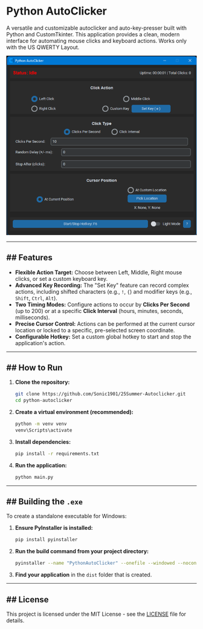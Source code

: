 # Python AutoClicker

A versatile and customizable autoclicker and auto-key-presser built with Python and CustomTkinter. This application provides a clean, modern interface for automating mouse clicks and keyboard actions. Works only with the US QWERTY Layout.

![AutoClicker Screenshot](AutoClickerScreenshot.png)

---
## ## Features
- **Flexible Action Target:** Choose between Left, Middle, Right mouse clicks, or set a custom keyboard key.
- **Advanced Key Recording:** The "Set Key" feature can record complex actions, including shifted characters (e.g., `!`, `{`) and modifier keys (e.g., `Shift`, `Ctrl`, `Alt`).
- **Two Timing Modes:** Configure actions to occur by **Clicks Per Second** (up to 200) or at a specific **Click Interval** (hours, minutes, seconds, milliseconds).
- **Precise Cursor Control:** Actions can be performed at the current cursor location or locked to a specific, pre-selected screen coordinate.
- **Configurable Hotkey:** Set a custom global hotkey to start and stop the application's action.

---
## ## How to Run
1.  **Clone the repository:**
    ```sh
    git clone https://github.com/Sonic1901/25Summer-Autoclicker.git
    cd python-autoclicker
    ```
2.  **Create a virtual environment (recommended):**
    ```sh
    python -m venv venv
    venv\Scripts\activate
    ```
3.  **Install dependencies:**
    ```sh
    pip install -r requirements.txt
    ```
4.  **Run the application:**
    ```sh
    python main.py
    ```

---
## ## Building the `.exe`
To create a standalone executable for Windows:

1.  **Ensure PyInstaller is installed:**
    ```sh
    pip install pyinstaller
    ```
2.  **Run the build command from your project directory:**
    ```sh
    pyinstaller --name "PythonAutoClicker" --onefile --windowed --noconsole main.py
    ```
3.  **Find your application** in the `dist` folder that is created.

---
## ## License
This project is licensed under the MIT License - see the [LICENSE](LICENSE) file for details.
